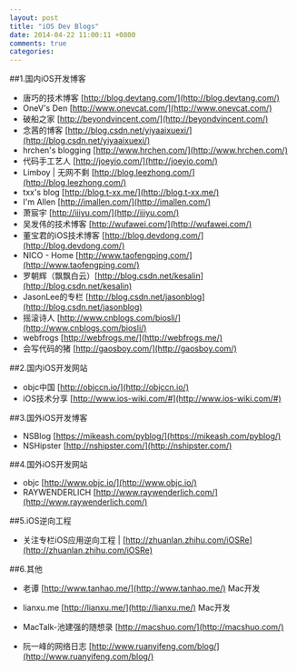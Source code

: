 ```yaml
---
layout: post
title: "iOS Dev Blogs"
date: 2014-04-22 11:00:11 +0800
comments: true
categories: 
---
```


##1.国内iOS开发博客
- 唐巧的技术博客 [http://blog.devtang.com/](http://blog.devtang.com/)
- OneV's Den [http://www.onevcat.com/](http://www.onevcat.com/)
- 破船之家 [http://beyondvincent.com/](http://beyondvincent.com/)
- 念茜的博客 [http://blog.csdn.net/yiyaaixuexi/](http://blog.csdn.net/yiyaaixuexi/)
- hrchen's blogging [http://www.hrchen.com/](http://www.hrchen.com/)
- 代码手工艺人 [http://joeyio.com/](http://joeyio.com/)
- Limboy | 无网不剩 [http://blog.leezhong.com/](http://blog.leezhong.com/)
- txx's blog [http://blog.t-xx.me/](http://blog.t-xx.me/)
- I'm Allen [http://imallen.com/](http://imallen.com/)
- 萧宸宇 [http://iiiyu.com/](http://iiiyu.com/)
- 吴发伟的技术博客 [http://wufawei.com/](http://wufawei.com/)
- 董宝君的iOS技术博客 [http://blog.devdong.com/](http://blog.devdong.com/)
- NICO - Home [http://www.taofengping.com/](http://www.taofengping.com/)
- 罗朝辉（飘飘白云）[http://blog.csdn.net/kesalin](http://blog.csdn.net/kesalin)
- JasonLee的专栏 [http://blog.csdn.net/jasonblog](http://blog.csdn.net/jasonblog)
- 摇滚诗人 [http://www.cnblogs.com/biosli/](http://www.cnblogs.com/biosli/)
- webfrogs [http://webfrogs.me/](http://webfrogs.me/)
- 会写代码的猪 [http://gaosboy.com/](http://gaosboy.com/)

##2.国内iOS开发网站
- objc中国 [http://objccn.io/](http://objccn.io/)
- iOS技术分享 [http://www.ios-wiki.com/#](http://www.ios-wiki.com/#)

##3.国外iOS开发博客
- NSBlog [https://mikeash.com/pyblog/](https://mikeash.com/pyblog/)
- NSHipster [http://nshipster.com/](http://nshipster.com/)

##4.国外iOS开发网站
- objc [http://www.objc.io/](http://www.objc.io/)
- RAYWENDERLICH [http://www.raywenderlich.com/](http://www.raywenderlich.com/)

##5.iOS逆向工程
- 关注专栏iOS应用逆向工程 | [http://zhuanlan.zhihu.com/iOSRe](http://zhuanlan.zhihu.com/iOSRe)

##6.其他
- 老谭 [http://www.tanhao.me/](http://www.tanhao.me/) Mac开发
- lianxu.me [http://lianxu.me/](http://lianxu.me/) Mac开发

- MacTalk-池建强的随想录 [http://macshuo.com/](http://macshuo.com/)
- 阮一峰的网络日志 [http://www.ruanyifeng.com/blog/](http://www.ruanyifeng.com/blog/)

